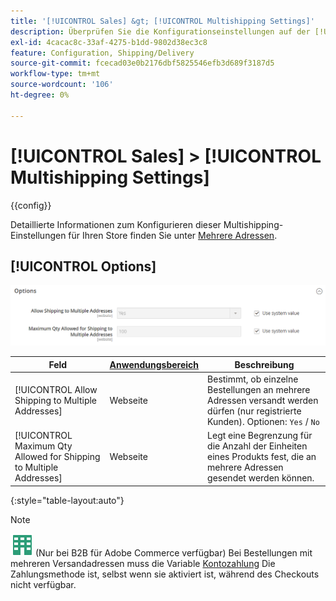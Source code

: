 ```yaml
---
title: '[!UICONTROL Sales] &gt; [!UICONTROL Multishipping Settings]'
description: Überprüfen Sie die Konfigurationseinstellungen auf der [!UICONTROL Sales] &gt; [!UICONTROL Multishipping Settings] Seite des Commerce-Administrators.
exl-id: 4cacac8c-33af-4275-b1dd-9802d38ec3c8
feature: Configuration, Shipping/Delivery
source-git-commit: fcecad03e0b2176dbf5825546efb3d689f3187d5
workflow-type: tm+mt
source-wordcount: '106'
ht-degree: 0%

---
```


# [!UICONTROL Sales] > [!UICONTROL Multishipping Settings]

{{config}}

Detaillierte Informationen zum Konfigurieren dieser Multishipping-Einstellungen für Ihren Store finden Sie unter [Mehrere Adressen](../../stores-purchase/shipping-settings.md#multiple-addresses).

## [!UICONTROL Options]

![Optionen](./assets/multishipping-settings-options.png)<!-- zoom -->

<!-- [Options](https://docs.magento.com/user-guide/shipping/shipping-multiaddress.html) -->

| Feld | [Anwendungsbereich](../../getting-started/websites-stores-views.md#scope-settings) | Beschreibung |
|--- |--- |--- |
| [!UICONTROL Allow Shipping to Multiple Addresses] | Webseite | Bestimmt, ob einzelne Bestellungen an mehrere Adressen versandt werden dürfen (nur registrierte Kunden). Optionen: `Yes` / `No` |
| [!UICONTROL Maximum Qty Allowed for Shipping to Multiple Addresses] | Webseite | Legt eine Begrenzung für die Anzahl der Einheiten eines Produkts fest, die an mehrere Adressen gesendet werden können. |

{:style=&quot;table-layout:auto&quot;}

>[!NOTE]
>
>![B2B für Adobe Commerce](../../assets/b2b.svg) (Nur bei B2B für Adobe Commerce verfügbar) Bei Bestellungen mit mehreren Versandadressen muss die Variable [Kontozahlung](../../b2b/enable-basic-features.md#configure-payment-on-account) Die Zahlungsmethode ist, selbst wenn sie aktiviert ist, während des Checkouts nicht verfügbar.
